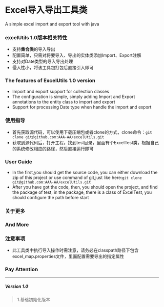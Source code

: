 # Excel导入导出工具类
A simple excel import and export tool with java

### excelUtils 1.0版本相关特性
* 支持**集合类**的导入导出
* 配置简单，只需对将要导入、导出的实体类添加Import、Export注解
* 支持对Date类型的导入导出处理
* 侵入性小，将该工具包打包后直接引入即可

### The features of ExcelUtils 1.0 version
* Import and export support for collection classes
* The configuration is simple, simply adding Import and Export annotations to the entity class to import and export
* Support for processing Date type when handle the import and export

### 使用指导
* 首先获取源代码，可以使用下载压缩包或者clone的方式，clone命令：```git clone git@github.com:AAA-AA/excelUtils.git```
* 获取到源代码后，打开工程，找到test目录，里面有个ExcelTest类，根据自己的系统修改相应的路径，然后直接运行即可


### User Guide
* In the first,you should get the source code, you can either download the zip of this project or use command of git,just like here:```git clone git@github.com:AAA-AA/excelUtils.git```
* After you have got the code, then, you should open the project, and find the package of test, in the package, there  is a class of ExcelTest, you should configure the path before start

### 关于更多

### And More

### 注意事项
* 此工具类中执行导入操作时需注意，请务必在classpath路径下包含excel_map.properties文件，里面配置需要导出的指定属性

### Pay Attention

<hr>

##### Version 1.0

> 1.基础初始化版本

